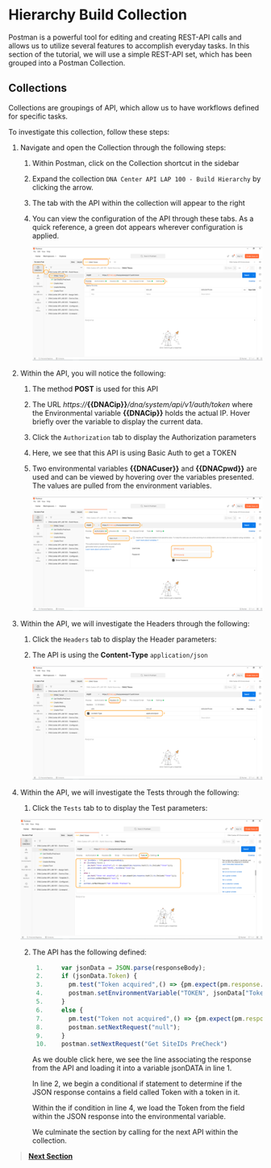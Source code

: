 # Hierarchy Build Collection

Postman is a powerful tool for editing and creating REST-API calls and allows us to utilize several features to accomplish everyday tasks. In this section of the tutorial, we will use a simple REST-API set, which has been grouped into a Postman Collection.

## Collections
Collections are groupings of API, which allow us to have workflows defined for specific tasks. 

To investigate this collection, follow these steps:

1. Navigate and open the Collection through the following steps:

   1. Within Postman, click on the Collection shortcut in the sidebar
   2. Expand the collection `DNA Center API LAP 100 - Build Hierarchy` by clicking the arrow.
   3. The tab with the API within the collection will appear to the right
   4. You can view the configuration of the API through these tabs. As a quick reference, a green dot appears wherever configuration is applied.
   
      ![json](./images/Postman-Collection-Token-Begin.png?raw=true "Import JSON")

2. Within the API, you will notice the following:

   1. The method **POST** is used for this API
   2. The URL *https://***{{DNACip}}***/dna/system/api/v1/auth/token* where the Environmental variable **{{DNACip}}** holds the actual IP. Hover briefly over the variable to display the current data.
   3. Click the `Authorization` tab to display the Authorization parameters
   4. Here, we see that this API is using Basic Auth to get a TOKEN
   5. Two environmental variables **{{DNACuser}}** and **{{DNACpwd}}** are used and can be viewed by hovering over the variables presented. The values are pulled from the environment variables.

      ![json](./images/Postman-Collection-Token-Auth.png?raw=true "Import JSON")

3. Within the API, we will investigate the Headers through the following:

   1. Click the `Headers` tab to display the Header parameters:
   2. The API is using the **Content-Type** `application/json`

      ![json](./images/Postman-Collection-Token-Header.png?raw=true "Import JSON")

4. Within the API, we will investigate the Tests through the following:

   1. Click the `Tests` tab to to display the Test parameters:

   ![json](./images/Postman-Collection-Token-Test.png?raw=true "Import JSON")
   
   2. The API has the following defined:

      ``` js
       1.     var jsonData = JSON.parse(responseBody);
       2.     if (jsonData.Token) {
       3.       pm.test("Token acquired",() => {pm.expect(pm.response.text()).to.include("Token");});
       4.       postman.setEnvironmentVariable("TOKEN", jsonData["Token"]); 
       5.     }
       6.     else {
       7.       pm.test("Token not acquired",() => {pm.expect(pm.response.text()).to.include("Token");});
       8.       postman.setNextRequest("null");
       9.     }
       10.    postman.setNextRequest("Get SiteIDs PreCheck")
      ```

         As we double click here, we see the line associating the response from the API and    loading it into a variable jsonDATA in line 1.
         
         In line 2, we begin a conditional if statement to determine if the JSON response    contains a field called Token with a token in it.
         
         Within the if condition in line 4, we load the Token from the field within the    JSON response into the environmental variable.
         
         We culminate the section by calling for the next API within the collection.

> [**Next Section**](05-deploy.md)
>